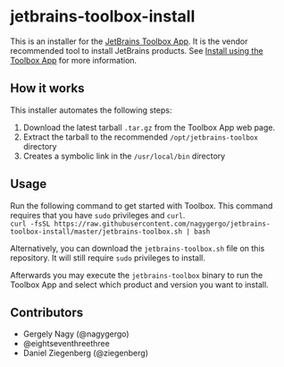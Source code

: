 # jetbrains-toolbox-install

This is an installer for the [JetBrains Toolbox App](https://www.jetbrains.com/toolbox-app/). It is the vendor recommended tool to install JetBrains products. See [Install using the Toolbox App](https://www.jetbrains.com/help/idea/installation-guide.html#toolbox) for more information.

## How it works

This installer automates the following steps:

1. Download the latest tarball `.tar.gz` from the Toolbox App web page.
2. Extract the tarball to the recommended `/opt/jetbrains-toolbox` directory
3. Creates a symbolic link in the `/usr/local/bin` directory

## Usage

Run the following command to get started with Toolbox. This command requires that you have `sudo` privileges and `curl`.  
`curl -fsSL https://raw.githubusercontent.com/nagygergo/jetbrains-toolbox-install/master/jetbrains-toolbox.sh | bash`

Alternatively, you can download the `jetbrains-toolbox.sh` file on this repository. It will still require `sudo` privileges to install.

Afterwards you may execute the `jetbrains-toolbox` binary to run the Toolbox App and select which product and version you want to install.

## Contributors

 - Gergely Nagy (@nagygergo)
 - @eightseventhreethree
 - Daniel Ziegenberg (@ziegenberg)

